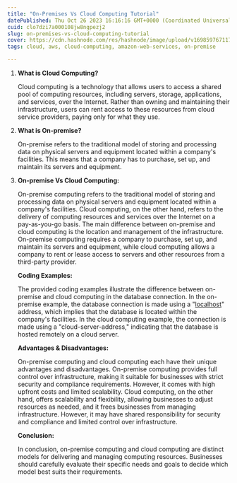 ```yaml
---
title: "On-Premises Vs Cloud Computing Tutorial"
datePublished: Thu Oct 26 2023 16:16:16 GMT+0000 (Coordinated Universal Time)
cuid: clo7dzi7a000108jw8ngpezj2
slug: on-premises-vs-cloud-computing-tutorial
cover: https://cdn.hashnode.com/res/hashnode/image/upload/v1698597671178/4fa57f9d-5a2c-4480-b2ea-fd0dee290e5c.png
tags: cloud, aws, cloud-computing, amazon-web-services, on-premise

---
```


1. **What is Cloud Computing?**
    
    Cloud computing is a technology that allows users to access a shared pool of computing resources, including servers, storage, applications, and services, over the Internet. Rather than owning and maintaining their infrastructure, users can rent access to these resources from cloud service providers, paying only for what they use.
    
2. **What is On-premise?**
    
    On-premise refers to the traditional model of storing and processing data on physical servers and equipment located within a company's facilities. This means that a company has to purchase, set up, and maintain its servers and equipment.
    
3. **On-premise Vs Cloud Computing:**
    
    On-premise computing refers to the traditional model of storing and processing data on physical servers and equipment located within a company's facilities. Cloud computing, on the other hand, refers to the delivery of computing resources and services over the Internet on a pay-as-you-go basis. The main difference between on-premise and cloud computing is the location and management of the infrastructure. On-premise computing requires a company to purchase, set up, and maintain its servers and equipment, while cloud computing allows a company to rent or lease access to servers and other resources from a third-party provider.
    
    **Coding Examples:**
    
    The provided coding examples illustrate the difference between on-premise and cloud computing in the database connection. In the on-premise example, the database connection is made using a "[localhost](http://localhost)" address, which implies that the database is located within the company's facilities. In the cloud computing example, the connection is made using a "cloud-server-address," indicating that the database is hosted remotely on a cloud server.
    
    **Advantages & Disadvantages:**
    
    On-premise computing and cloud computing each have their unique advantages and disadvantages. On-premise computing provides full control over infrastructure, making it suitable for businesses with strict security and compliance requirements. However, it comes with high upfront costs and limited scalability. Cloud computing, on the other hand, offers scalability and flexibility, allowing businesses to adjust resources as needed, and it frees businesses from managing infrastructure. However, it may have shared responsibility for security and compliance and limited control over infrastructure.
    
    **Conclusion:**
    
    In conclusion, on-premise computing and cloud computing are distinct models for delivering and managing computing resources. Businesses should carefully evaluate their specific needs and goals to decide which model best suits their requirements.